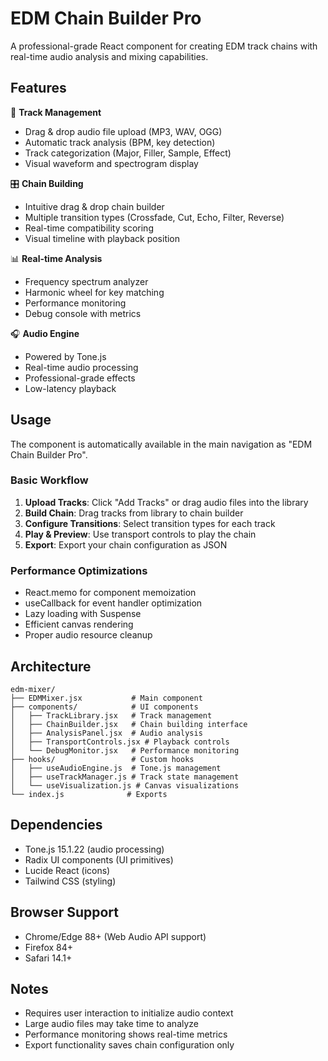 # EDM Chain Builder Pro

A professional-grade React component for creating EDM track chains with real-time audio analysis and mixing capabilities.

## Features

🎵 **Track Management**
- Drag & drop audio file upload (MP3, WAV, OGG)
- Automatic track analysis (BPM, key detection)
- Track categorization (Major, Filler, Sample, Effect)
- Visual waveform and spectrogram display

🎛️ **Chain Building**
- Intuitive drag & drop chain builder
- Multiple transition types (Crossfade, Cut, Echo, Filter, Reverse)
- Real-time compatibility scoring
- Visual timeline with playback position

📊 **Real-time Analysis**
- Frequency spectrum analyzer
- Harmonic wheel for key matching
- Performance monitoring
- Debug console with metrics

🎧 **Audio Engine**
- Powered by Tone.js
- Real-time audio processing
- Professional-grade effects
- Low-latency playback

## Usage

The component is automatically available in the main navigation as "EDM Chain Builder Pro".

### Basic Workflow

1. **Upload Tracks**: Click "Add Tracks" or drag audio files into the library
2. **Build Chain**: Drag tracks from library to chain builder
3. **Configure Transitions**: Select transition types for each track
4. **Play & Preview**: Use transport controls to play the chain
5. **Export**: Export your chain configuration as JSON

### Performance Optimizations

- React.memo for component memoization
- useCallback for event handler optimization
- Lazy loading with Suspense
- Efficient canvas rendering
- Proper audio resource cleanup

## Architecture

```
edm-mixer/
├── EDMMixer.jsx           # Main component
├── components/            # UI components
│   ├── TrackLibrary.jsx   # Track management
│   ├── ChainBuilder.jsx   # Chain building interface
│   ├── AnalysisPanel.jsx  # Audio analysis
│   ├── TransportControls.jsx # Playback controls
│   └── DebugMonitor.jsx   # Performance monitoring
├── hooks/                 # Custom hooks
│   ├── useAudioEngine.js  # Tone.js management
│   ├── useTrackManager.js # Track state management
│   └── useVisualization.js # Canvas visualizations
└── index.js              # Exports
```

## Dependencies

- Tone.js 15.1.22 (audio processing)
- Radix UI components (UI primitives)
- Lucide React (icons)
- Tailwind CSS (styling)

## Browser Support

- Chrome/Edge 88+ (Web Audio API support)
- Firefox 84+ 
- Safari 14.1+

## Notes

- Requires user interaction to initialize audio context
- Large audio files may take time to analyze
- Performance monitoring shows real-time metrics
- Export functionality saves chain configuration only